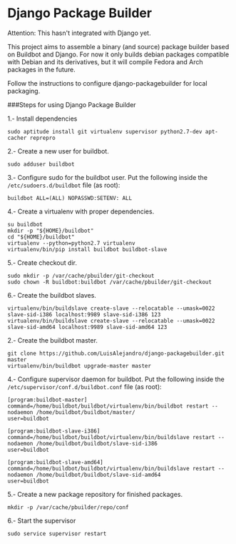 Django Package Builder
======================

Attention: This hasn't integrated with Django yet.

This project aims to assemble a binary (and source) package builder based on Buildbot and Django. For now it only builds debian packages compatible with Debian and its derivatives, but it will compile Fedora and Arch packages in the future.

Follow the instructions to configure django-packagebuilder for local packaging.

###Steps for using Django Package Builder

1.- Install dependencies

    sudo aptitude install git virtualenv supervisor python2.7-dev apt-cacher reprepro

2.- Create a new user for buildbot.

    sudo adduser buildbot

3.- Configure sudo for the buildbot user. Put the following inside the ``/etc/sudoers.d/buildbot`` file (as root):

    buildbot ALL=(ALL) NOPASSWD:SETENV: ALL

4.- Create a virtualenv with proper dependencies.

    su buildbot
    mkdir -p "${HOME}/buildbot"
    cd "${HOME}/buildbot"
    virtualenv --python=python2.7 virtualenv
    virtualenv/bin/pip install buildbot buildbot-slave

5.- Create checkout dir.

    sudo mkdir -p /var/cache/pbuilder/git-checkout
    sudo chown -R buildbot:buildbot /var/cache/pbuilder/git-checkout

6.- Create the buildbot slaves.

    virtualenv/bin/buildslave create-slave --relocatable --umask=0022 slave-sid-i386 localhost:9989 slave-sid-i386 123
    virtualenv/bin/buildslave create-slave --relocatable --umask=0022 slave-sid-amd64 localhost:9989 slave-sid-amd64 123

2.- Create the buildbot master.

    git clone https://github.com/LuisAlejandro/django-packagebuilder.git master
    virtualenv/bin/buildbot upgrade-master master

4.- Configure supervisor daemon for buildbot. Put the following inside the ``/etc/supervisor/conf.d/buildbot.conf`` file (as root):

    [program:buildbot-master]
    command=/home/buildbot/buildbot/virtualenv/bin/buildbot restart --nodaemon /home/buildbot/buildbot/master/
    user=buildbot

    [program:buildbot-slave-i386]
    command=/home/buildbot/buildbot/virtualenv/bin/buildslave restart --nodaemon /home/buildbot/buildbot/slave-sid-i386
    user=buildbot

    [program:buildbot-slave-amd64]
    command=/home/buildbot/buildbot/virtualenv/bin/buildslave restart --nodaemon /home/buildbot/buildbot/slave-sid-amd64
    user=buildbot

5.- Create a new package repository for finished packages.

    mkdir -p /var/cache/pbuilder/repo/conf



6.- Start the supervisor

    sudo service supervisor restart
